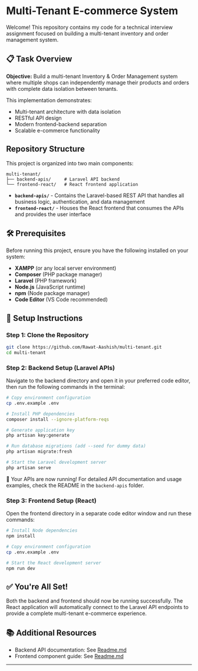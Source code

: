 # Multi-Tenant E-commerce System

Welcome! This repository contains my code for a technical interview assignment focused on building a multi-tenant inventory and order management system.

## 📋 Task Overview

**Objective:** Build a multi-tenant Inventory & Order Management system where multiple shops can independently manage their products and orders with complete data isolation between tenants.

This implementation demonstrates:
- Multi-tenant architecture with data isolation
- RESTful API design
- Modern frontend-backend separation
- Scalable e-commerce functionality

## Repository Structure

This project is organized into two main components:

```
multi-tenant/
├── backend-apis/     # Laravel API backend
└── frontend-react/   # React frontend application
```

- **`backend-apis/`** - Contains the Laravel-based REST API that handles all business logic, authentication, and data management
- **`frontend-react/`** - Houses the React frontend that consumes the APIs and provides the user interface

## 🛠️ Prerequisites

Before running this project, ensure you have the following installed on your system:

- **XAMPP** (or any local server environment)
- **Composer** (PHP package manager)
- **Laravel** (PHP framework)
- **Node.js** (JavaScript runtime)
- **npm** (Node package manager)
- **Code Editor** (VS Code recommended)

## 🚀 Setup Instructions

### Step 1: Clone the Repository

```bash
git clone https://github.com/Rawat-Aashish/multi-tenant.git
cd multi-tenant
```

### Step 2: Backend Setup (Laravel APIs)

Navigate to the backend directory and open it in your preferred code editor, then run the following commands in the terminal:

```bash
# Copy environment configuration
cp .env.example .env

# Install PHP dependencies
composer install --ignore-platform-reqs

# Generate application key
php artisan key:generate

# Run database migrations (add --seed for dummy data)
php artisan migrate:fresh

# Start the Laravel development server
php artisan serve
```

🎉 Your APIs are now running! For detailed API documentation and usage examples, check the README in the `backend-apis` folder.

### Step 3: Frontend Setup (React)

Open the frontend directory in a separate code editor window and run these commands:

```bash
# Install Node dependencies
npm install

# Copy environment configuration
cp .env.example .env

# Start the React development server
npm run dev
```

## ✅ You're All Set!

Both the backend and frontend should now be running successfully. The React application will automatically connect to the Laravel API endpoints to provide a complete multi-tenant e-commerce experience.

## 📚 Additional Resources

- Backend API documentation: See [Readme.md](./backend-apis/README.md)
- Frontend component guide: See [Readme.md](./frontend-react/README.md)

---
